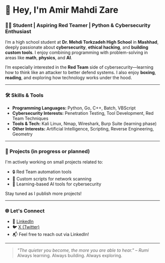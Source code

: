# 👋 Hey, I'm Amir Mahdi Zare

### 🧑‍🎓 Student | Aspiring Red Teamer | Python & Cybersecurity Enthusiast

I’m a high school student at **Dr. Mehdi Torkzadeh High School** in **Mashhad**, deeply passionate about **cybersecurity**, **ethical hacking**, and **building custom tools**. I enjoy combining programming with problem-solving in areas like **math**, **physics**, and **AI**.

I’m especially interested in the **Red Team** side of cybersecurity—learning how to think like an attacker to better defend systems. I also enjoy **boxing**, **reading**, and exploring how technology works under the hood.

---

### 🛠️ Skills & Tools

- **Programming Languages:** Python, Go, C++, Batch, VBScript
- **Cybersecurity Interests:** Penetration Testing, Tool Development, Red Team Techniques
- **Tools & Tech:** Kali Linux, Nmap, Wireshark, Burp Suite (learning phase)
- **Other Interests:** Artificial Intelligence, Scripting, Reverse Engineering, Geometry

---

### 🚧 Projects (in progress or planned)

I'm actively working on small projects related to:

- 🔒 Red Team automation tools
- 📁 Custom scripts for network scanning
- 🧠 Learning-based AI tools for cybersecurity

Stay tuned as I publish more projects!

---

### 🌐 Let's Connect

- 💼 [LinkedIn](https://www.linkedin.com/in/amir13872/)
- 🐦 [X (Twitter)](https://x.com/amirmahdizare)
- 📬 Feel free to reach out via LinkedIn!

---

> _"The quieter you become, the more you are able to hear." – Rumi_  
> Always learning. Always building. Always exploring.
